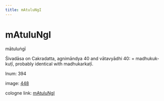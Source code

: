 ```yaml
---
title: mAtuluNgI
---
```


# mAtuluNgI

mātuluṅgī  <div n="P" />Śivadāsa on Cakradatta, agnimāndya 40 and vātavyādhi 40: = madhukuk- <div n="lb" />kuṭī, probably identical with madhukarkaṭī.

lnum: 394

image: [448](https://www.sanskrit-lexicon.uni-koeln.de/scans/csl-apidev/servepdf.php?dict=snp&page=448)

cologne link: [mAtuluNgI](https://sanskrit-lexicon.uni-koeln.de/scans/csl-apidev/getword.php?dict=snp&key=mAtuluNgI)

